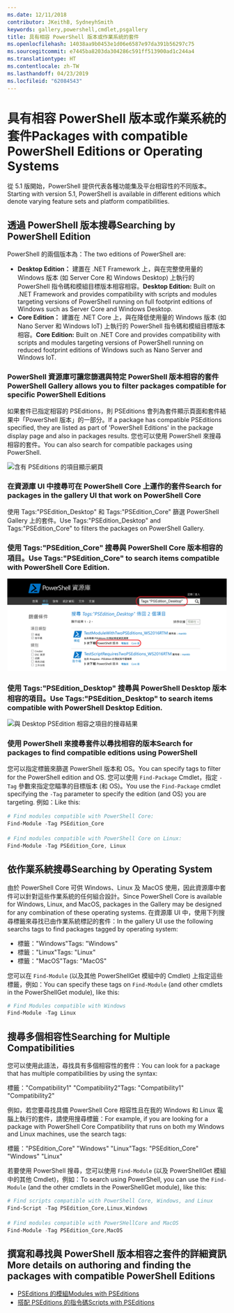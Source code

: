 ```yaml
---
ms.date: 12/11/2018
contributor: JKeithB, SydneyhSmith
keywords: gallery,powershell,cmdlet,psgallery
title: 具有相容 PowerShell 版本或作業系統的套件
ms.openlocfilehash: 14038aa9b0453e1d06e6587e97da391b56297c75
ms.sourcegitcommit: e7445ba8203da304286c591ff513900ad1c244a4
ms.translationtype: HT
ms.contentlocale: zh-TW
ms.lasthandoff: 04/23/2019
ms.locfileid: "62084543"
---
```

# <a name="packages-with-compatible-powershell-editions-or-operating-systems"></a><span data-ttu-id="4abe0-103">具有相容 PowerShell 版本或作業系統的套件</span><span class="sxs-lookup"><span data-stu-id="4abe0-103">Packages with compatible PowerShell Editions or Operating Systems</span></span>

<span data-ttu-id="4abe0-104">從 5.1 版開始，PowerShell 提供代表各種功能集及平台相容性的不同版本。</span><span class="sxs-lookup"><span data-stu-id="4abe0-104">Starting with version 5.1, PowerShell is available in different editions which denote varying feature sets and platform compatibilities.</span></span>

## <a name="searching-by-powershell-edition"></a><span data-ttu-id="4abe0-105">透過 PowerShell 版本搜尋</span><span class="sxs-lookup"><span data-stu-id="4abe0-105">Searching by PowerShell Edition</span></span>

<span data-ttu-id="4abe0-106">PowerShell 的兩個版本為：</span><span class="sxs-lookup"><span data-stu-id="4abe0-106">The two editions of PowerShell are:</span></span>
- <span data-ttu-id="4abe0-107">**Desktop Edition：** 建置在 .NET Framework 上，與在完整使用量的 Windows 版本 (如 Server Core 和 Windows Desktop) 上執行的 PowerShell 指令碼和模組目標版本相容相容。</span><span class="sxs-lookup"><span data-stu-id="4abe0-107">**Desktop Edition:** Built on .NET Framework and provides compatibility with scripts and modules targeting versions of PowerShell running on full footprint editions of Windows such as Server Core and Windows Desktop.</span></span>
- <span data-ttu-id="4abe0-108">**Core Edition：** 建置在 .NET Core 上，與在降低使用量的 Windows 版本 (如 Nano Server 和 Windows IoT) 上執行的 PowerShell 指令碼和模組目標版本相容。</span><span class="sxs-lookup"><span data-stu-id="4abe0-108">**Core Edition:** Built on .NET Core and provides compatibility with scripts and modules targeting versions of PowerShell running on reduced footprint editions of Windows such as Nano Server and Windows IoT.</span></span>

### <a name="powershell-gallery-allows-you-to-filter-packages-compatible-for-specific-powershell-editions"></a><span data-ttu-id="4abe0-109">PowerShell 資源庫可讓您篩選與特定 PowerShell 版本相容的套件</span><span class="sxs-lookup"><span data-stu-id="4abe0-109">PowerShell Gallery allows you to filter packages compatible for specific PowerShell Editions</span></span>

<span data-ttu-id="4abe0-110">如果套件已指定相容的 PSEditions，則 PSEditions 會列為套件顯示頁面和套件結果中「PowerShell 版本」的一部分。</span><span class="sxs-lookup"><span data-stu-id="4abe0-110">If a package has compatible PSEditions specified, they are listed as part of 'PowerShell Editions' in the package display page and also in packages results.</span></span>
<span data-ttu-id="4abe0-111">您也可以使用 PowerShell 來搜尋相容的套件。</span><span class="sxs-lookup"><span data-stu-id="4abe0-111">You can also search for compatible packages using PowerShell.</span></span>

![含有 PSEditions 的項目顯示網頁](../../Images/packagedisplaypagewithpseditions.PNG)

### <a name="search-for-packages-in-the-gallery-ui-that-work-on-powershell-core"></a><span data-ttu-id="4abe0-113">在資源庫 UI 中搜尋可在 PowerShell Core 上運作的套件</span><span class="sxs-lookup"><span data-stu-id="4abe0-113">Search for packages in the gallery UI that work on PowerShell Core</span></span>

<span data-ttu-id="4abe0-114">使用 Tags:"PSEdition_Desktop" 和 Tags:"PSEdition_Core" 篩選 PowerShell Gallery 上的套件。</span><span class="sxs-lookup"><span data-stu-id="4abe0-114">Use Tags:"PSEdition_Desktop" and Tags:"PSEdition_Core" to filters the packages on PowerShell Gallery.</span></span>

### <a name="use-tagspseditioncore-to-search-items-compatible-with-powershell-core-edition"></a><span data-ttu-id="4abe0-115">使用 Tags:"PSEdition_Core" 搜尋與 PowerShell Core 版本相容的項目。</span><span class="sxs-lookup"><span data-stu-id="4abe0-115">Use Tags:"PSEdition_Core" to search items compatible with PowerShell Core Edition.</span></span>

![與 Core PSEdition 相容之項目的搜尋結果](../../Images/searchresultswithpseditions.PNG)

### <a name="use-tagspseditiondesktop-to-search-items-compatible-with-powershell-desktop-edition"></a><span data-ttu-id="4abe0-117">使用 Tags:"PSEdition_Desktop" 搜尋與 PowerShell Desktop 版本相容的項目。</span><span class="sxs-lookup"><span data-stu-id="4abe0-117">Use Tags:"PSEdition_Desktop" to search items compatible with PowerShell Desktop Edition.</span></span>

![與 Desktop PSEdition 相容之項目的搜尋結果](../../Images/searchresultswithpseditionsdesktop.PNG)

### <a name="search-for-packages-to-find-compatible-editions-using-powershell"></a><span data-ttu-id="4abe0-119">使用 PowerShell 來搜尋套件以尋找相容的版本</span><span class="sxs-lookup"><span data-stu-id="4abe0-119">Search for packages to find compatible editions using PowerShell</span></span>
<span data-ttu-id="4abe0-120">您可以指定標籤來篩選 PowerShell 版本和 OS。</span><span class="sxs-lookup"><span data-stu-id="4abe0-120">You can specify tags to filter for the PowerShell edition and OS.</span></span>
<span data-ttu-id="4abe0-121">您可以使用 `Find-Package` Cmdlet，指定 `-Tag` 參數來指定您瞄準的目標版本 (和 OS)。</span><span class="sxs-lookup"><span data-stu-id="4abe0-121">You use the `Find-Package` cmdlet specifying the `-Tag` parameter to specify the edition (and OS) you are targeting.</span></span>
<span data-ttu-id="4abe0-122">例如：</span><span class="sxs-lookup"><span data-stu-id="4abe0-122">Like this:</span></span>

```powershell
# Find modules compatible with PowerShell Core:
Find-Module -Tag PSEdition_Core

# Find modules compatible with PowerShell Core on Linux:
Find-Module -Tag PSEdition_Core, Linux
```

## <a name="searching-by-operating-system"></a><span data-ttu-id="4abe0-123">依作業系統搜尋</span><span class="sxs-lookup"><span data-stu-id="4abe0-123">Searching by Operating System</span></span>

<span data-ttu-id="4abe0-124">由於 PowerShell Core 可供 Windows、Linux 及 MacOS 使用，因此資源庫中套件可以針對這些作業系統的任何組合設計。</span><span class="sxs-lookup"><span data-stu-id="4abe0-124">Since PowerShell Core is available for Windows, Linux, and MacOS, packages in the Gallery may be designed for any combination of these operating systems.</span></span> <span data-ttu-id="4abe0-125">在資源庫 UI 中，使用下列搜尋標籤來尋找已由作業系統標記的套件：</span><span class="sxs-lookup"><span data-stu-id="4abe0-125">In the gallery UI use the following searchs tags to find packages tagged by operating system:</span></span>

- <span data-ttu-id="4abe0-126">標籤："Windows"</span><span class="sxs-lookup"><span data-stu-id="4abe0-126">Tags: "Windows"</span></span>
- <span data-ttu-id="4abe0-127">標籤："Linux"</span><span class="sxs-lookup"><span data-stu-id="4abe0-127">Tags: "Linux"</span></span>
- <span data-ttu-id="4abe0-128">標籤："MacOS"</span><span class="sxs-lookup"><span data-stu-id="4abe0-128">Tags: "MacOS"</span></span>

<span data-ttu-id="4abe0-129">您可以在 `Find-Module` (以及其他 PowerShellGet 模組中的 Cmdlet) 上指定這些標籤，例如：</span><span class="sxs-lookup"><span data-stu-id="4abe0-129">You can specify these tags on `Find-Module` (and other cmdlets in the PowerShellGet module), like this:</span></span>

```powershell
# Find Modules compatible with Windows
Find-Module -Tag Linux
```

## <a name="searching-for-multiple-compatibilities"></a><span data-ttu-id="4abe0-130">搜尋多個相容性</span><span class="sxs-lookup"><span data-stu-id="4abe0-130">Searching for Multiple Compatibilities</span></span>

<span data-ttu-id="4abe0-131">您可以使用此語法，尋找具有多個相容性的套件：</span><span class="sxs-lookup"><span data-stu-id="4abe0-131">You can look for a package that has multiple compatibilities by using the syntax:</span></span>

<span data-ttu-id="4abe0-132">標籤："Compatibility1" "Compatibility2"</span><span class="sxs-lookup"><span data-stu-id="4abe0-132">Tags: "Compatibility1" "Compatibility2"</span></span>

<span data-ttu-id="4abe0-133">例如，若您要尋找具備 PowerShell Core 相容性且在我的 Windows 和 Linux 電腦上執行的套件，請使用搜尋標籤：</span><span class="sxs-lookup"><span data-stu-id="4abe0-133">For example, if you are looking for a package with PowerShell Core Compatibility that runs on both my Windows and Linux machines, use the search tags:</span></span>

<span data-ttu-id="4abe0-134">標籤："PSEdition_Core" "Windows" "Linux"</span><span class="sxs-lookup"><span data-stu-id="4abe0-134">Tags: "PSEdition_Core" "Windows" "Linux"</span></span>

<span data-ttu-id="4abe0-135">若要使用 PowerShell 搜尋，您可以使用 `Find-Module` (以及 PowerShellGet 模組中的其他 Cmdlet)，例如：</span><span class="sxs-lookup"><span data-stu-id="4abe0-135">To search using PowerShell, you can use the `Find-Module` (and the other cmdlets in the PowerShellGet module), like this:</span></span>

```powershell
# Find scripts compatible with PowerShell Core, Windows, and Linux
Find-Script -Tag PSEdition_Core,Linux,Windows

# Find modules compatible with PowerSHellCore and MacOS
Find-Module -Tag PSEdition_Core,MacOS
```

## <a name="more-details-on-authoring-and-finding-the-packages-with-compatible-powershell-editions"></a><span data-ttu-id="4abe0-136">撰寫和尋找與 PowerShell 版本相容之套件的詳細資訊</span><span class="sxs-lookup"><span data-stu-id="4abe0-136">More details on authoring and finding the packages with compatible PowerShell Editions</span></span>

- [<span data-ttu-id="4abe0-137">PSEditions 的模組</span><span class="sxs-lookup"><span data-stu-id="4abe0-137">Modules with PSEditions</span></span>](../../concepts/module-psedition-support.md)
- [<span data-ttu-id="4abe0-138">搭配 PSEditions 的指令碼</span><span class="sxs-lookup"><span data-stu-id="4abe0-138">Scripts with PSEditions</span></span>](../../concepts/script-psedition-support.md)
